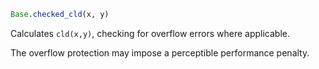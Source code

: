 ```julia
Base.checked_cld(x, y)
```

Calculates `cld(x,y)`, checking for overflow errors where applicable.

The overflow protection may impose a perceptible performance penalty.
